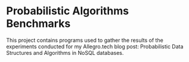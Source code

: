 # Probabilistic Algorithms Benchmarks
This project contains programs used to gather the results of the experiments conducted for my Allegro.tech blog post:
Probabilistic Data Structures and Algorithms in NoSQL databases.

